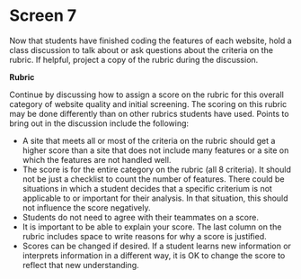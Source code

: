 # Screen 7

Now that students have finished coding the features of each website, hold a class discussion to talk about or ask questions about the criteria on the rubric. If helpful, project a copy of the rubric during the discussion. 

**Rubric**
<!--needs link to MS_full rubric-->


Continue by discussing how to assign a score on the rubric for this overall category of website quality and initial screening. The scoring on this rubric may be done differently than on other rubrics students have used. Points to bring out in the discussion include the following: 

- A site that meets all or most of the criteria on the rubric should get a higher score than a site that does not include many features or a site on which the features are not handled well.
- The score is for the entire category on the rubric (all 8 criteria). It should not be just a checklist to count the number of features. There could be situations in which a student decides that a specific criterium is not applicable to or important for their analysis. In that situation, this should not influence the score negatively. 
- Students do not need to agree with their teammates on a score. 
- It is important to be able to explain your score. The last column on the rubric includes space to write reasons for why a score is justified. 
- Scores can be changed if desired. If a student learns new information or interprets information in a different way, it is OK to change the score to reflect that new understanding. 